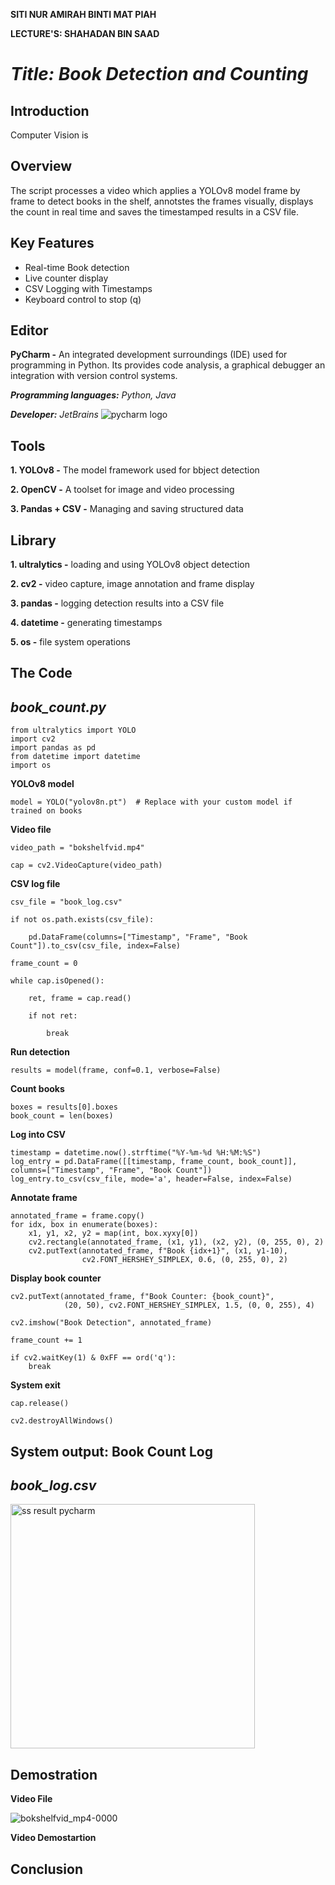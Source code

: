 **SITI NUR AMIRAH BINTI MAT PIAH**

**LECTURE'S: SHAHADAN BIN SAAD**


# *Title:  Book Detection and Counting*


## Introduction

Computer Vision is



## Overview
The script processes a video which applies a YOLOv8 model frame by frame to detect books in the shelf, annotstes the frames visually, displays the count in real time and saves the timestamped results in a CSV file.


## Key Features
- Real-time Book detection
- Live counter display
- CSV Logging with Timestamps
- Keyboard control to stop (q)

## Editor
**PyCharm -** An integrated development surroundings (IDE) used for programming in Python. Its provides code analysis, a graphical debugger an integration with version control systems.

***Programming languages:** Python, Java*

***Developer:** JetBrains*
![pycharm logo](https://github.com/user-attachments/assets/4ad4fc4a-84f3-4ee2-8c82-57934d85aab1)

## Tools
**1. YOLOv8 -** The model framework used for bbject detection

**2. OpenCV -** A toolset for image and video processing

**3. Pandas + CSV -** Managing and saving structured data


## Library
**1. ultralytics -** loading and using YOLOv8 object detection

**2. cv2 -** video capture, image annotation and frame display

**3. pandas -** logging detection results into a CSV file

**4. datetime -** generating timestamps

**5. os -** file system operations

## The Code


## *book_count.py*

	from ultralytics import YOLO
	import cv2
	import pandas as pd
	from datetime import datetime
	import os

**YOLOv8 model**

	model = YOLO("yolov8n.pt")  # Replace with your custom model if trained on books

**Video file**

	video_path = "bokshelfvid.mp4"
 
	cap = cv2.VideoCapture(video_path)
 
**CSV log file**

	csv_file = "book_log.csv"
 
	if not os.path.exists(csv_file):
 
		pd.DataFrame(columns=["Timestamp", "Frame", "Book Count"]).to_csv(csv_file, index=False)

	frame_count = 0

	while cap.isOpened():
 
		ret, frame = cap.read()
  
		if not ret:
  
			break

**Run detection**

	results = model(frame, conf=0.1, verbose=False)

**Count books**

    boxes = results[0].boxes
    book_count = len(boxes)

**Log into CSV**

    timestamp = datetime.now().strftime("%Y-%m-%d %H:%M:%S")
    log_entry = pd.DataFrame([[timestamp, frame_count, book_count]], columns=["Timestamp", "Frame", "Book Count"])
    log_entry.to_csv(csv_file, mode='a', header=False, index=False)
    
  
**Annotate frame**

    annotated_frame = frame.copy()
    for idx, box in enumerate(boxes):
        x1, y1, x2, y2 = map(int, box.xyxy[0])
        cv2.rectangle(annotated_frame, (x1, y1), (x2, y2), (0, 255, 0), 2)
        cv2.putText(annotated_frame, f"Book {idx+1}", (x1, y1-10),
                    cv2.FONT_HERSHEY_SIMPLEX, 0.6, (0, 255, 0), 2)
		    
**Display book counter**

    cv2.putText(annotated_frame, f"Book Counter: {book_count}",
                (20, 50), cv2.FONT_HERSHEY_SIMPLEX, 1.5, (0, 0, 255), 4)

    cv2.imshow("Book Detection", annotated_frame)

    frame_count += 1

    if cv2.waitKey(1) & 0xFF == ord('q'):
        break
	
   **System exit**
   
	cap.release()
 
	cv2.destroyAllWindows()

 ## System output: Book Count Log

 ## *book_log.csv*
 
 <img width="391" alt="ss result pycharm" src="https://github.com/user-attachments/assets/0b91538c-33fe-413d-832f-de8304ba6fea" />
 
## Demostration
**Video File**

![bokshelfvid_mp4-0000](https://github.com/user-attachments/assets/16a373f7-bec4-42d7-ba25-4d58487dd476)


**Video Demostartion**

## Conclusion
